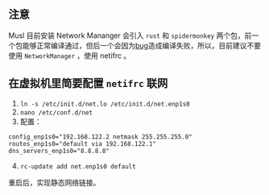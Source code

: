 ## 注意 ##

Musl 目前安装 Network Mananger 会引入 `rust` 和 `spidermonkey` 两个包，前一个包能够正常编译通过，但后一个会因为[bug](https://bugs.gentoo.org/822822)造成编译失败，所以，目前建议不要使用 `NetworkManager` ，使用 netifrc 。

## 在虚拟机里简要配置 `netifrc` 联网 ##

1. `ln -s /etc/init.d/net.lo /etc/init.d/net.enp1s0`
2. `nano /etc/conf.d/net`
3. 配置：
```
config_enp1s0="192.168.122.2 netmask 255.255.255.0"
routes_enp1s0="default via 192.168.122.1"
dns_servers_enp1s0="8.8.8.8"
```
4. `rc-update add net.enp1s0 default`

重启后，实现静态网络链接。